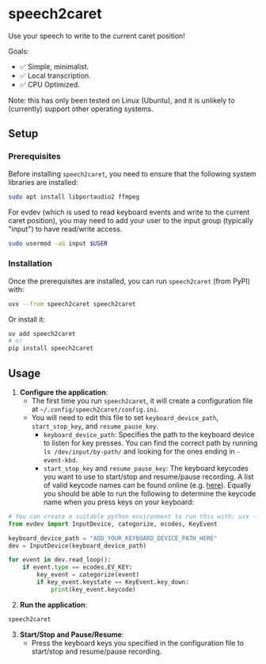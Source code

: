 # speech2caret

Use your speech to write to the current caret position!

Goals:

- ✅ Simple, minimalist.
- ✅ Local transcription.
- ✅ CPU Optimized.

Note: this has only been tested on Linux (Ubuntu), and it is unlikely to (currently) support other operating systems. 

## Setup

### Prerequisites

Before installing `speech2caret`, you need to ensure that the following system libraries are installed:

```bash
sudo apt install libportaudio2 ffmpeg
```

For evdev (which is used to read keyboard events and write to the current caret position), you may need to add your user to the input group (typically "input") to have read/write access.

```bash
sudo usermod -aG input $USER
```

### Installation

Once the prerequisites are installed, you can run `speech2caret` (from PyPI) with:

```bash
uvx --from speech2caret speech2caret
```

Or install it:

```bash
uv add speech2caret
# or 
pip install speech2caret
```

## Usage

1.  **Configure the application**:
    *   The first time you run `speech2caret`, it will create a configuration file at `~/.config/speech2caret/config.ini`.
    *   You will need to edit this file to set `keyboard_device_path`, `start_stop_key`, and `resume_pause_key`. 
        * `keyboard_device_path`: Specifies the path to the keyboard device to listen for key presses. You can find the correct path by running `ls /dev/input/by-path/` and looking for the ones ending in `-event-kbd`.
        * `start_stop_key` and `resume_pause_key`: The keyboard keycodes you want to use to start/stop and resume/pause recording. A list of valid keycode names can be found online (e.g. [here](https://github.com/torvalds/linux/blob/a79a588fc1761dc12a3064fc2f648ae66cea3c5a/include/uapi/linux/input-event-codes.h#L65)).
          Equally you should be able to run the following to determine the keycode name when you press keys on your keyboard:
```python
# You can create a suitable python environment to run this with: uvx --from speech2caret python
from evdev import InputDevice, categorize, ecodes, KeyEvent

keyboard_device_path = "ADD_YOUR_KEYBOARD_DEVICE_PATH_HERE"
dev = InputDevice(keyboard_device_path)

for event in dev.read_loop():
    if event.type == ecodes.EV_KEY:
        key_event = categorize(event)
        if key_event.keystate == KeyEvent.key_down:
            print(key_event.keycode)
```

2.  **Run the application**:

```bash
speech2caret
```

3.  **Start/Stop and Pause/Resume**:
    *   Press the keyboard keys you specified in the configuration file to start/stop and resume/pause recording.
